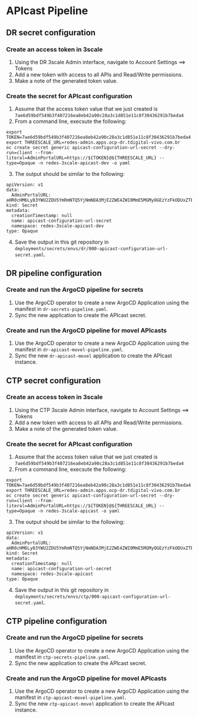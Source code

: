 # APIcast Pipeline

## DR secret configuration

### Create an access token in 3scale

1. Using the DR 3scale Admin interface, navigate to Account Settings ==> Tokens
2. Add a new token with access to all APIs and Read/Write permissions.
3. Make a note of the generated token value.

### Create the secret for APIcast configuration

1. Assume that the access token value that we just created is `7ae6d59bdf549b3f407216ea8eb42a90c28a3c1d851e11c8f30436291b7beda4`
2. From a command line, execsute the following:

```
export TOKEN=7ae6d59bdf549b3f407216ea8eb42a90c28a3c1d851e11c8f30436291b7beda4
export THREESCALE_URL=redes-admin.apps.ocp-dr.tdigital-vivo.com.br
oc create secret generic apicast-configuration-url-secret --dry-run=client --from-literal=AdminPortalURL=https://${TOKEN}@${THREESCALE_URL} --type=Opaque -n redes-3scale-apicast-dev -o yaml
```
3. The output should be similar to the following:
```
apiVersion: v1
data:
  AdminPortalURL: aHR0cHM6Ly83YWU2ZDU5YmRmNTQ5YjNmNDA3MjE2ZWE4ZWI0MmE5MGMyOGEzYzFkODUxZTExYzhmMzA0MzYyOTFiN2JlZGE0QHJlZGVzLWFkbWluLmFwcHMub2NwLWRyLnRkaWdpdGFsLXZpdm8uY29tLmJy
kind: Secret
metadata:
  creationTimestamp: null
  name: apicast-configuration-url-secret
  namespace: redes-3scale-apicast-dev
type: Opaque
```
4. Save the output in this git repository in `deployments/secrets/envs/dr/000-apicast-configuration-url-secret.yaml`.

## DR pipeline configuration

### Create and run the ArgoCD pipeline for secrets

1. Use the ArgoCD operator to create a new ArgoCD Application using the manifest in `dr-secrets-pipeline.yaml`.
2. Sync the new application to create the APIcast secret.


### Create and run the ArgoCD pipeline for movel APIcasts

1. Use the ArgoCD operator to create a new ArgoCD Application using the manifest in `dr-apicast-movel-pipeline.yaml`.
2. Sync the new `dr-apicast-movel` application to create the APIcast instance.

## CTP secret configuration

### Create an access token in 3scale

1. Using the CTP 3scale Admin interface, navigate to Account Settings ==> Tokens
2. Add a new token with access to all APIs and Read/Write permissions.
3. Make a note of the generated token value.

### Create the secret for APIcast configuration

1. Assume that the access token value that we just created is `7ae6d59bdf549b3f407216ea8eb42a90c28a3c1d851e11c8f30436291b7beda4`
2. From a command line, execsute the following:

```
export TOKEN=7ae6d59bdf549b3f407216ea8eb42a90c28a3c1d851e11c8f30436291b7beda4
export THREESCALE_URL=redes-admin.apps.ocp-dr.tdigital-vivo.com.br
oc create secret generic apicast-configuration-url-secret --dry-run=client --from-literal=AdminPortalURL=https://${TOKEN}@${THREESCALE_URL} --type=Opaque -n redes-3scale-apicast -o yaml
```
3. The output should be similar to the following:
```
apiVersion: v1
data:
  AdminPortalURL: aHR0cHM6Ly83YWU2ZDU5YmRmNTQ5YjNmNDA3MjE2ZWE4ZWI0MmE5MGMyOGEzYzFkODUxZTExYzhmMzA0MzYyOTFiN2JlZGE0QHJlZGVzLWFkbWluLmFwcHMub2NwLWRyLnRkaWdpdGFsLXZpdm8uY29tLmJy
kind: Secret
metadata:
  creationTimestamp: null
  name: apicast-configuration-url-secret
  namespace: redes-3scale-apicast
type: Opaque
```
4. Save the output in this git repository in `deployments/secrets/envs/ctp/000-apicast-configuration-url-secret.yaml`.

## CTP pipeline configuration

### Create and run the ArgoCD pipeline for secrets

1. Use the ArgoCD operator to create a new ArgoCD Application using the manifest in `ctp-secrets-pipeline.yaml`.
2. Sync the new application to create the APIcast secret.


### Create and run the ArgoCD pipeline for movel APIcasts

1. Use the ArgoCD operator to create a new ArgoCD Application using the manifest in `ctp-apicast-movel-pipeline.yaml`.
2. Sync the new `ctp-apicast-movel` application to create the APIcast instance.
